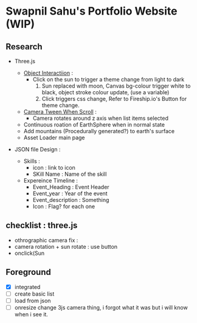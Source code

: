 
# Swapnil Sahu's Portfolio Website (WIP)

## Research

* Three.js
  * [Object Interactiion](something) :
    * Click on the sun to trigger a theme change from light to dark
      1. Sun replaced with moon, Canvas bg-colour trigger white to black, object stroke colour update, (use a variable)
      2. Click triggers css change, Refer to Fireship.io's Button for theme change.
  * [Camera Tween When Scroll](somthing) :
    * Camera rotates around z axis when list items selected
  * Continuous roation of EarthSphere when in normal state
  * Add mountains (Procedurally generated?) to earth's surface
  * Asset Loader main page

* JSON file Design :
  * Skills :
    * icon : link to icon
    * SKill Name : Name of the skill
  * Expereince Timeline :
    * Event_Heading : Event Header
    * Event_year : Year of the event
    * Event_description : Something
    * Icon : Flag? for each one

## checklist : three.js

* othrographic camera fix :
* camera rotation + sun rotate : use button
* onclick(Sun

## Foreground

* [x] integrated
* [ ] create basic list
* [ ] load from json
* [ ] onresize change 3js camera thing, i forgot what it was but i will know when i see it.
